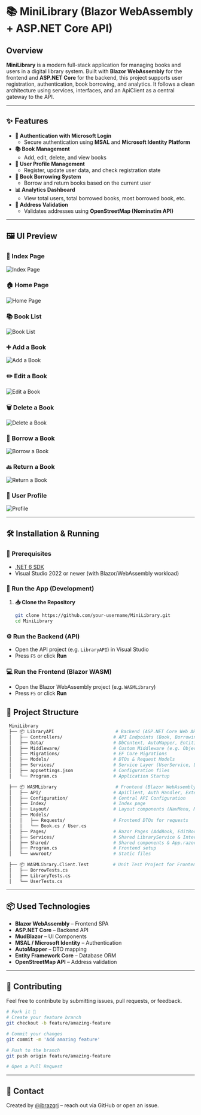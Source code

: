 # 📚 MiniLibrary (Blazor WebAssembly + ASP.NET Core API)

## Overview
**MiniLibrary** is a modern full-stack application for managing books and users in a digital library system. Built with **Blazor WebAssembly** for the frontend and **ASP.NET Core** for the backend, this project supports user registration, authentication, book borrowing, and analytics. It follows a clean architecture using services, interfaces, and an ApiClient as a central gateway to the API.

---

## ✨ Features
- **🔐 Authentication with Microsoft Login**
  - Secure authentication using **MSAL** and **Microsoft Identity Platform**
- **📚 Book Management**
  - Add, edit, delete, and view books
- **👥 User Profile Management**
  - Register, update user data, and check registration state
- **📖 Book Borrowing System**
  - Borrow and return books based on the current user
- **📊 Analytics Dashboard**
  - View total users, total borrowed books, most borrowed book, etc.
- **📍 Address Validation**
  - Validates addresses using **OpenStreetMap (Nominatim API)**

---

## 🖼 UI Preview

### 📄 Index Page
![Index Page](https://i.imgur.com/qnCncmy.png)

### 🏠 Home Page
![Home Page](https://i.imgur.com/uclC3eg.png)

### 📚 Book List
![Book List](https://i.imgur.com/KM7B8Sv.png)

### ➕ Add a Book
![Add a Book](https://i.imgur.com/ueYvXvK.png)

### ✏️ Edit a Book
![Edit a Book](https://i.imgur.com/JtLEtcY.png)

### 🗑️ Delete a Book
![Delete a Book](https://i.imgur.com/xDwD071.png)

### 📖 Borrow a Book
![Borrow a Book](https://i.imgur.com/iFPjy8P.png)

### 🔙 Return a Book
![Return a Book](https://i.imgur.com/BD13opQ.png)

### 👤 User Profile
![Profile](https://i.imgur.com/YUzAaR7.png)

---

## 🛠 Installation & Running

### 🔧 Prerequisites
- [.NET 6 SDK](https://dotnet.microsoft.com/en-us/download/dotnet/6.0)
- Visual Studio 2022 or newer (with Blazor/WebAssembly workload)

### 🚀 Run the App (Development)
1. **📥 Clone the Repository**
   ```bash
   git clone https://github.com/your-username/MiniLibrary.git
   cd MiniLibrary
   ```
### ⚙️ Run the Backend (API)

- Open the API project (e.g. `LibraryAPI`) in Visual Studio  
- Press `F5` or click **Run**

### 💻 Run the Frontend (Blazor WASM)

- Open the Blazor WebAssembly project (e.g. `WASMLibrary`)  
- Press `F5` or click **Run**

## 📁 Project Structure

   ```graphql
    MiniLibrary
    ├── 📦 LibraryAPI                       # Backend (ASP.NET Core Web API)
    │   ├── Controllers/                   # API Endpoints (Book, Borrowing, User, Analytics)
    │   ├── Data/                          # DbContext, AutoMapper, Entities
    │   ├── Middleware/                    # Custom Middleware (e.g. ObjectId handling)
    │   ├── Migrations/                    # EF Core Migrations
    │   ├── Models/                        # DTOs & Request Models
    │   ├── Services/                      # Service Layer (UserService, LibraryService, etc.)
    │   ├── appsettings.json               # Configuration files
    │   └── Program.cs                     # Application Startup

    ├── 📦 WASMLibrary                      # Frontend (Blazor WebAssembly)
    │   ├── API/                           # ApiClient, Auth Handler, Extensions
    │   ├── Configuration/                 # Central API Configuration
    │   ├── Index/                         # Index page
    │   ├── Layout/                        # Layout components (NavMenu, MainLayout, etc.)
    │   ├── Models/
    │   │   ├── Requests/                  # Frontend DTOs for requests
    │   │   └── Book.cs / User.cs
    │   ├── Pages/                         # Razor Pages (AddBook, EditBook, Home, etc.)
    │   ├── Services/                      # Shared LibraryService & Interface
    │   ├── Shared/                        # Shared components & App.razor
    │   ├── Program.cs                     # Frontend setup
    │   └── wwwroot/                       # Static files

    ├── 📦 WASMLibrary.Client.Test         # Unit Test Project for Frontend
    │   ├── BorrowTests.cs
    │   ├── LibraryTests.cs
    │   └── UserTests.cs
   ```

---

## 📦 Used Technologies

- **Blazor WebAssembly** – Frontend SPA  
- **ASP.NET Core** – Backend API  
- **MudBlazor** – UI Components  
- **MSAL / Microsoft Identity** – Authentication  
- **AutoMapper** – DTO mapping  
- **Entity Framework Core** – Database ORM  
- **OpenStreetMap API** – Address validation  

---

## 🤝 Contributing

Feel free to contribute by submitting issues, pull requests, or feedback.

```bash
# Fork it 🍴
# Create your feature branch
git checkout -b feature/amazing-feature

# Commit your changes
git commit -m 'Add amazing feature'

# Push to the branch
git push origin feature/amazing-feature

# Open a Pull Request
```

---

## 📧 Contact

Created by [@ibrazqrj](https://github.com/ibrazqrj) – reach out via GitHub or open an issue.

